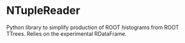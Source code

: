 # NTupleReader

Python library to simplify production of ROOT histograms from ROOT TTrees. Relies on the experimental RDataFrame. 
